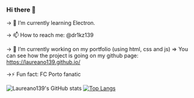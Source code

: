 ### Hi there 👋

-> 🌱 I’m currently learning Electron.

-> 📫 How to reach me: @dr1kz139

-> 🔭 I’m currently working on my portfolio (using html, css and js) => You can see how the project is going on my github page: https://laureano139.github.io/

->⚡ Fun fact: FC Porto fanatic

![Laureano139's GitHub stats](https://github-readme-stats.vercel.app/api?username=Laureano139&show_icons=true&theme=radical) [![Top Langs](https://github-readme-stats.vercel.app/api/top-langs/?username=Laureano139&layout=compact)](https://github.com/Laureano139/github-readme-stats)
